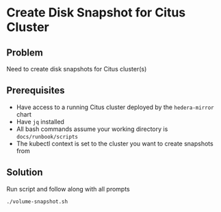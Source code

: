 # Create Disk Snapshot for Citus Cluster

## Problem

Need to create disk snapshots for Citus cluster(s)

## Prerequisites

- Have access to a running Citus cluster deployed by the `hedera-mirror` chart 
- Have `jq` installed
- All bash commands assume your working directory is `docs/runbook/scripts`
- The kubectl context is set to the cluster you want to create snapshots from

## Solution

Run script and follow along with all prompts
```bash
./volume-snapshot.sh
```
